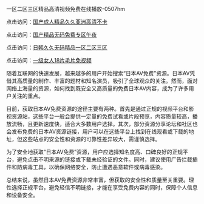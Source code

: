 一区二区三区精品高清视频免费在线播放-0507hm


点击访问：<a href="https://gda-c7m.pages.dev/">国产成人精品久久亚洲高清不卡</a>

点击访问：<a href="https://rtj-3zo.pages.dev/">国产精品无码免费专区午夜</a>

点击访问：<a href="https://vassv.pages.dev/">日韩久久无码精品一区二区三区</a>

点击访问：<a href="https://gsd-agv.pages.dev/">一级女人18片毛片免视频</a>



随着互联网的快速发展，越来越多的用户开始搜索“日本AV免费”资源。日本AV凭借其高质量的制作、丰富的题材和知名演员，吸引了全球观众的关注。然而，面对网络上海量的资源，如何找到既安全又高质量的免费日本AV内容，成为了许多用户关注的重点。

目前，获取日本AV免费资源的途径主要有两种。首先是通过正规的视频平台和影视资源站，这些平台一般会提供一定量的免费试看或片段预览，内容质量较高，播放流畅，且更新速度快，适合大多数用户选择。其次，部分资源分享论坛和社区也会发布免费的日本AV资源链接，用户可以在这些平台上找到在线观看或下载的地址，但这些站点的安全性和资源的可靠性差异较大，需谨慎选择。

为了安全地获取“日本AV免费”资源，用户应选择知名度高、口碑良好的正规平台，避免点击不明来源的链接或下载未经验证的文件。同时，建议使用广告拦截插件和防病毒工具，以确保网络安全，防止遭遇恶意软件或病毒感染。

总结来说，虽然日本AV免费资源非常丰富，但获取的安全性和质量至关重要。理性选择正规平台，避免轻信不明链接，才能在享受免费内容的同时，保障个人信息和设备安全。




<span style="display:none;">[Canonical link]( ）</span>

